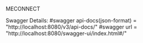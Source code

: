 MECONNECT

Swagger Details:
#swagger api-docs(json-format) = "http://localhost:8080/v3/api-docs/"
#swagger url = "http://localhost:8080/swagger-ui/index.html#/"